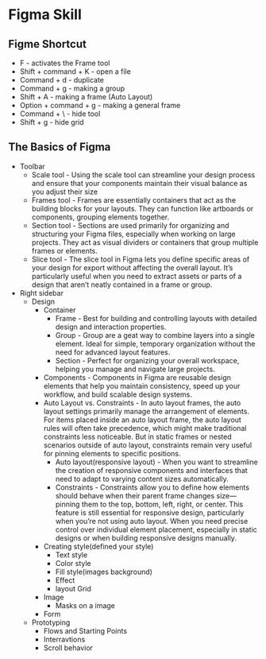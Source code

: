# Figma Skill
## Figme Shortcut
- F - activates the Frame tool
- Shift + command + K - open a file
- Command + d - duplicate
- Command + g - making a group
- Shift + A - making a frame (Auto Layout)
- Option + command + g - making a general frame
- Command  + \ - hide tool
- Shift + g - hide grid
## The Basics of Figma
- Toolbar
    - Scale tool - Using the scale tool can streamline your design process and ensure that your components maintain their visual balance as you adjust their size
    - Frames tool - Frames are essentially containers that act as the building blocks for your layouts. They can function like artboards or components, grouping elements together.
    - Section tool - Sections are used primarily for organizing and structuring your Figma files, especially when working on large projects. They act as visual dividers or containers that group multiple frames or elements.
    - Slice tool - The slice tool in Figma lets you define specific areas of your design for export without affecting the overall layout. It’s particularly useful when you need to extract assets or parts of a design that aren’t neatly contained in a frame or group.
- Right sidebar
    - Design
        - Container
            - Frame - Best for building and controlling layouts with detailed design and interaction properties.
            - Group - Group are a geat way to combine layers into a single element. Ideal for simple, temporary organization without the need for advanced layout features.
            - Section - Perfect for organizing your overall workspace, helping you manage and navigate large projects.
        - Components - Components in Figma are reusable design elements that help you maintain consistency, speed up your workflow, and build scalable design systems. 
        - Auto Layout vs. Constraints - In auto layout frames, the auto layout settings primarily manage the arrangement of elements. For items placed inside an auto layout frame, the auto layout rules will often take precedence, which might make traditional constraints less noticeable. But in static frames or nested scenarios outside of auto layout, constraints remain very useful for pinning elements to specific positions.
            - Auto layout(responsive layout) - When you want to streamline the creation of responsive components and interfaces that need to adapt to varying content sizes automatically.
            - Constraints - Constraints allow you to define how elements should behave when their parent frame changes size—pinning them to the top, bottom, left, right, or center. This feature is still essential for responsive design, particularly when you’re not using auto layout. When you need precise control over individual element placement, especially in static designs or when building responsive designs manually.
        - Creating style(defined your style)
            - Text style
            - Color style
            - Fill style(images background)
            - Effect
            - layout Grid 
        - Image
            - Masks on a image
        - Form
    - Prototyping 
        - Flows and Starting Points
        - Interravtions
        - Scroll behavior

